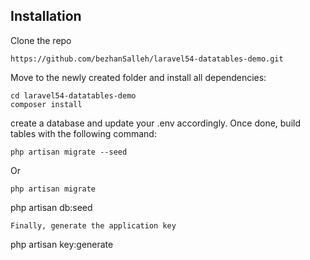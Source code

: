 

## Installation


Clone the repo
```
https://github.com/bezhanSalleh/laravel54-datatables-demo.git
```

Move to the newly created folder and install all dependencies:
```
cd laravel54-datatables-demo
composer install
```

create a database and update your .env accordingly. Once done, build tables with the following command:
```
php artisan migrate --seed
```

Or
```
php artisan migrate
```
php artisan db:seed
```
Finally, generate the application key 
```
php artisan key:generate
```

